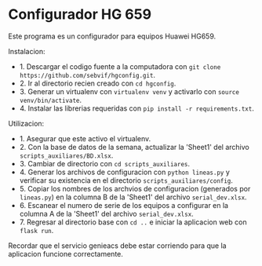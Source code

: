 # Configurador HG 659
<p>Este programa es un configurador para equipos Huawei HG659.</p>
<p>Instalacion:</p>
<ul>
	<li>1. Descargar el codigo fuente a la computadora con <code>git clone https://github.com/sebvif/hgconfig.git</code>.</li>
	<li>2. Ir al directorio recien creado con <code>cd hgconfig</code>.</li>
	<li>3. Generar un virtualenv con <code>virtualenv venv</code> y activarlo con <code>source venv/bin/activate</code>.</li>
	<li>4. Instalar las librerias requeridas con <code>pip install -r requirements.txt</code>.</li>
</ul>
<p>Utilizacion:</p>
<ul>
	<li>1. Asegurar que este activo el virtualenv.</li>
	<li>2. Con la base de datos de la semana, actualizar la 'Sheet1' del archivo <code>scripts_auxiliares/BD.xlsx</code>.</li>
	<li>3. Cambiar de directorio con <code>cd scripts_auxiliares</code>.</li>
	<li>4. Generar los archivos de configuracion con <code>python lineas.py</code> y verificar su existencia en el directorio <code>scripts_auxiliares/config</code>.</li>
	<li>5. Copiar los nombres de los archvios de configuracion (generados por <code>lineas.py</code>) en la columna B de la 'Sheet1' del archivo <code>serial_dev.xlsx</code>.</li>
	<li>6. Escanear el numero de serie de los equipos a configurar en la columna A de la 'Sheet1' del archivo <code>serial_dev.xlsx</code>.</li>
	<li>7. Regresar al directorio base con <code>cd ..</code> e iniciar la aplicacion web con <code>flask run</code>.</li>
</ul>
<p>Recordar que el servicio genieacs debe estar corriendo para que la aplicacion funcione correctamente.</p>